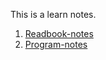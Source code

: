 This is a learn notes.

1. [Readbook-notes](https://github.com/hermanxie/Learn-notes/tree/master/Readbook-notes)
2. [Program-notes](https://github.com/hermanxie/Learn-notes/tree/master/Program-notes)
